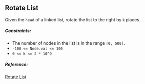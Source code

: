 ## Rotate List

Given the `head` of a linked list, rotate the list to the right by `k` places.

##### Constraints:

- The number of nodes in the list is in the range `[0, 500].`
- `-100 <= Node.val <= 100`
- `0 <= k <= 2 * 10^9`

##### Reference:
[Rotate List](https://leetcode.com/problems/rotate-list/)
